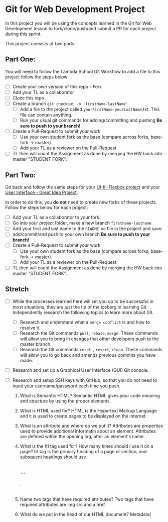 # Git for Web Development Project
In this project you will be using the concepts learned in the Git for Web Development lesson to fork/clone/push/and submit a PR for each project during this sprint.

This project consists of two parts:

## Part One:
You will need to follow the Lambda School Git Workflow to add a file to this project follow the steps below:

- [ ] Create your own version of this repo - Fork
- [ ] Add your TL as a collaborator
- [ ] Clone this repo
- [ ] Create a branch `git checkout -b 'firstName-lastName'`
  - [ ] Add a file to the project called `yourFirstName-yourLastName`.txt. This file can contain anything.
  - [ ] Run your usual git commands for adding/committing and pushing **Be sure to push to your branch!**
- [ ] Create a Pull-Request to submit your work
  - [ ] Use your own student fork as the base (compare across forks, base-fork -> master).
  - [ ] Add your TL as a reviewer on the Pull-Request
- [ ] TL then will count the Assignment as done by merging the HW back into master "STUDENT FORK".

## Part Two:
Go back and follow the same steps for your [UI-III-Flexbox project](https://github.com/LambdaSchool/UI-III-Flexbox) and your [User Interface - Great Idea Project](https://github.com/LambdaSchool/User-Interface).

In order to do this, you **do not** need to create new forks of these projects. Follow the steps below for each project:

- [ ] Add your TL as a collaborator to your fork. 
- [ ] Go into your project folder, make a new branch `firstname-lastname`
- [ ] Add your first and last name to the `README.md` file in the project and save.
- [ ] add/commit/and push to your own branch  **Be sure to push to your branch!**
- [ ] Create a Pull-Request to submit your work
  - [ ] Use your own student fork as the base (compare across forks, base-fork -> master).
  - [ ] Add your TL as a reviewer on the Pull-Request
- [ ] TL then will count the Assignment as done by merging the HW back into master "STUDENT FORK".

## Stretch
- [ ] While the processes learned here will set you up to be successful in most situations, they are just the tip of the iceberg in learning Git. Independently research the following topics to learn more about Git.
  - [ ] Research and understand what a `merge conflict` is and how to resolve it.
  - [ ] Research the Git commands `pull`, `rebase`, `merge`. These commands will allow you to bring in changes that other developers push to the master branch.
  - [ ] Research the Git commands `reset `, `revert`, `clean`. These commands will allow you to go back and amends previous commits you have made.

- [ ] Research and set up a Graphical User Interface (GUI) Git console. 

- [ ] Research and setup SSH keys with GitHub, so that you do not need to input your username/password each time you push. 


    1. What is Semantic HTML? Semantic HTML gives your code meaning and structure by using the proper elements. 
   
    2. What is HTML used for? HTML is the Hypertext Markup Language and it is used to create pages to be displayed on the internet. 
   
    3. What is an attribute and where do we put it? Attributes are properties used to provide additional informatin about an element. Attributes are defined within the opening tag, after an element's name.
    
    4. What is the h1 tag used for? How many times should I use it on a page? h1 tag is the primary heading of a page or section, and subsquent headings should use <h2><h3>...<h6>.

    5. Name two tags that have required attributes? Two tags that have required attributes are img src and a href. 

    6. What do we put in the head of our HTML document? Metadata[<title><style><meta><link><script>] is put in the head of HTML. 

    7. What is an id? id an attribute that specifies a unique id for an element.

    8. What elements can I add an id to? any

    9. How many times can I use the same id on a page? one unique id that belongs to that single element.

    10. What is a class? used to define equal styles for elements with the same class name.

    11. What elements can I add a class to? inline elements 

    12. How many times can I use the same class on a page? can be used multiple times

    13. How do I get my link to open in a new tab? with an a href attribute

    14. What is the alt attribute used for? To give the link a description and for easier accessiblity.

    15. How do I reference an id? with the #

    16. What is the difference between a section and a div? If content adds to the document outline and represent a thematic group content then you'll use section whereas, if it's being grouped for styling purposes only and doesnt provide value to the the document then div would be best used. 

    17. What is CSS used for? Cascasding style sheet is used to give your page design.

    18. How do we select an element? Example - every h2 on the page #h2{;}

    19. What is the difference between a class and an id? - A class selector is a name preceded by a . and an id selector is a name preceded by a #. The difference between an id and class is that an id can be used to identify one element and a class can be used to identify more than one. Ex. .p{;} vs #nav{;}

    20. How do we select classes in CSS? .p {font-weight:bold;}

    21. How do we select a p element with a single class of “human””? human p{;}

    22. What is a parent child selector? When would this be useful? the parent child selector is placed between two css selectors. it matches only those elements matched by the second selector that are the direct children of elements matched by the first. it is useful because it is stricter.

    23. How do you select all links within a div with the class of sidebar? by using descendant selectors. #sidebar a:link {;}

    24. What is a pseudo selector? is a selector that selects elements that are in a specific state.

    25. What do we use the change the spacing between lines? line-height property

    26. What do we use to change the spacing between letters? letter-spacing

    27. What do we use to to change everything to CAPITALS? lowercase? Capitalize? text-transform

    28. How do I add a 1px border around my div that is dotted and black? div {border-style: dotted; border-width: 1px; border-color: black;}

    29. How do I select everything on the page? * selector

    30. How do I write a comment in CSS? /* this is how */

    31. How do I find out what file I am in, when I am using the command line? 

    32. Using the command line - how do I see a list of files/folders in my current folder? ls

    33. How do I remove a file via the command line? Why do I have to be careful with this? rm, and you have to be careful because you can delete something thats you cant recover.

    34. Why should I use version control? 

    35. How often should I commit to github? As often as needed, but not for every change.

    36. What is the command we would use to push our repo up to github? git push

    37. Walk me through Lambda's git flow. 
    Fork repo, Clone repo git clone URL, make changes and run git status, the stage the  changes git add, commit the changes using git commit -m "our message" git push to 

Stretch Questions

    1. What is the difference between an inline element and a block element?
    Inline elements do not begin on a new line. They fall into the normal flow of a document, lining up one after the other and only keep the width of their content, whereas, block-level elements begin on a new line, stacking one on top of the other and occupy any available width.

    2. What happens when an element is positioned absolutely? it is positioned automatically to the starting point of its parent element.

    3. How do I make an element take up only the amount of space it needs but also have the ability to give it a width? 

    4. Name 3 elements that are diplay block by default, 2 elements that are display inline by default and 1 element that is display inline-block by default? 3 elements that are display block are: <div> <h1>-<h6> <p> 2 elements that are display inline are: <span> <a> and 1 element that is <li>.

    5. In your own words, explain the box model. What is the fix for the box model? The box model describes the structure of page elements as they are laid out on the web page. Margin, padding, and border.
